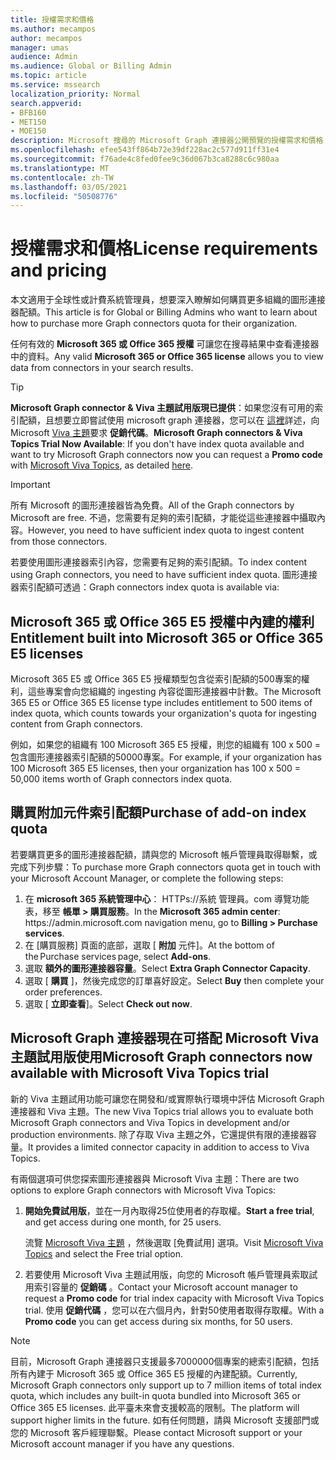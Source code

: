 ```yaml
---
title: 授權需求和價格
ms.author: mecampos
author: mecampos
manager: umas
audience: Admin
ms.audience: Global or Billing Admin
ms.topic: article
ms.service: mssearch
localization_priority: Normal
search.appverid:
- BFB160
- MET150
- MOE150
description: Microsoft 搜尋的 Microsoft Graph 連接器公開預覽的授權需求和價格
ms.openlocfilehash: efee543ff864b72e39df228ac2c577d911ff31e4
ms.sourcegitcommit: f76ade4c8fed0fee9c36d067b3ca8288c6c980aa
ms.translationtype: MT
ms.contentlocale: zh-TW
ms.lasthandoff: 03/05/2021
ms.locfileid: "50508776"
---
```

<!---Previous ms.author: rusamai --->

# <a name="license-requirements-and-pricing"></a><span data-ttu-id="b7d90-103">授權需求和價格</span><span class="sxs-lookup"><span data-stu-id="b7d90-103">License requirements and pricing</span></span>

<span data-ttu-id="b7d90-104">本文適用于全球性或計費系統管理員，想要深入瞭解如何購買更多組織的圖形連接器配額。</span><span class="sxs-lookup"><span data-stu-id="b7d90-104">This article is for Global or Billing Admins who want to learn about how to purchase more Graph connectors quota for their organization.</span></span>

<span data-ttu-id="b7d90-105">任何有效的 **Microsoft 365 或 Office 365 授權** 可讓您在搜尋結果中查看連接器中的資料。</span><span class="sxs-lookup"><span data-stu-id="b7d90-105">Any valid **Microsoft 365 or Office 365 license** allows you to view data from connectors in your search results.</span></span>

> [!TIP]
> <span data-ttu-id="b7d90-106">**Microsoft Graph connector & Viva 主題試用版現已提供**：如果您沒有可用的索引配額，且想要立即嘗試使用 microsoft graph 連接器，您可以在 [這裡](#microsoft-graph-connectors-now-available-with-microsoft-viva-topics-trial)詳述，向 Microsoft [Viva 主題](https://www.microsoft.com/microsoft-viva/topics?activetab=pivot:overviewtab)要求 **促銷代碼**。</span><span class="sxs-lookup"><span data-stu-id="b7d90-106">**Microsoft Graph connectors & Viva Topics Trial Now Available**: If you don't have index quota available and want to try Microsoft Graph connectors now you can request a **Promo code** with [Microsoft Viva Topics](https://www.microsoft.com/microsoft-viva/topics?activetab=pivot:overviewtab), as detailed [here](#microsoft-graph-connectors-now-available-with-microsoft-viva-topics-trial).</span></span>

>[!IMPORTANT]
><span data-ttu-id="b7d90-107">所有 Microsoft 的圖形連接器皆為免費。</span><span class="sxs-lookup"><span data-stu-id="b7d90-107">All of the Graph connectors by Microsoft are free.</span></span> <span data-ttu-id="b7d90-108">不過，您需要有足夠的索引配額，才能從這些連接器中攝取內容。</span><span class="sxs-lookup"><span data-stu-id="b7d90-108">However, you need to have sufficient index quota to ingest content from those connectors.</span></span>

<span data-ttu-id="b7d90-109">若要使用圖形連接器索引內容，您需要有足夠的索引配額。</span><span class="sxs-lookup"><span data-stu-id="b7d90-109">To index content using Graph connectors, you need to have sufficient index quota.</span></span> <span data-ttu-id="b7d90-110">圖形連接器索引配額可透過：</span><span class="sxs-lookup"><span data-stu-id="b7d90-110">Graph connectors index quota is available via:</span></span>

## <a name="entitlement-built-into-microsoft-365-or-office-365-e5-licenses"></a><span data-ttu-id="b7d90-111">Microsoft 365 或 Office 365 E5 授權中內建的權利</span><span class="sxs-lookup"><span data-stu-id="b7d90-111">Entitlement built into Microsoft 365 or Office 365 E5 licenses</span></span>

<span data-ttu-id="b7d90-112">Microsoft 365 E5 或 Office 365 E5 授權類型包含從索引配額的500專案的權利，這些專案會向您組織的 ingesting 內容從圖形連接器中計數。</span><span class="sxs-lookup"><span data-stu-id="b7d90-112">The Microsoft 365 E5 or Office 365 E5 license type includes entitlement to 500 items of index quota, which counts towards your organization's quota for ingesting content from Graph connectors.</span></span>

<span data-ttu-id="b7d90-113">例如，如果您的組織有 100 Microsoft 365 E5 授權，則您的組織有 100 x 500 = 包含圖形連接器索引配額的50000專案。</span><span class="sxs-lookup"><span data-stu-id="b7d90-113">For example, if your organization has 100 Microsoft 365 E5 licenses, then your organization has 100 x 500 = 50,000 items worth of Graph connectors index quota.</span></span>

## <a name="purchase-of-add-on-index-quota"></a><span data-ttu-id="b7d90-114">購買附加元件索引配額</span><span class="sxs-lookup"><span data-stu-id="b7d90-114">Purchase of add-on index quota</span></span>
<span data-ttu-id="b7d90-115">若要購買更多的圖形連接器配額，請與您的 Microsoft 帳戶管理員取得聯繫，或完成下列步驟：</span><span class="sxs-lookup"><span data-stu-id="b7d90-115">To purchase more Graph connectors quota get in touch with your Microsoft Account Manager, or complete the following steps:</span></span>

1. <span data-ttu-id="b7d90-116">在 **microsoft 365 系統管理中心**： HTTPs://系統 <span>管理員。</span>com 導覽功能表，移至 **帳單 > 購買服務**。</span><span class="sxs-lookup"><span data-stu-id="b7d90-116">In the **Microsoft 365 admin center**: https://<span>admin.microsoft.</span>com navigation menu, go to **Billing > Purchase services**.</span></span>
2. <span data-ttu-id="b7d90-117">在 [購買服務] 頁面的底部，選取 [ **附加** 元件]。</span><span class="sxs-lookup"><span data-stu-id="b7d90-117">At the bottom of the Purchase services page, select **Add-ons**.</span></span>
3. <span data-ttu-id="b7d90-118">選取 **額外的圖形連接器容量**。</span><span class="sxs-lookup"><span data-stu-id="b7d90-118">Select **Extra Graph Connector Capacity**.</span></span>
4. <span data-ttu-id="b7d90-119">選取 [ **購買** ]，然後完成您的訂單喜好設定。</span><span class="sxs-lookup"><span data-stu-id="b7d90-119">Select **Buy** then complete your order preferences.</span></span>
5. <span data-ttu-id="b7d90-120">選取 [ **立即查看**]。</span><span class="sxs-lookup"><span data-stu-id="b7d90-120">Select **Check out now**.</span></span>

## <a name="microsoft-graph-connectors-now-available-with-microsoft-viva-topics-trial"></a><span data-ttu-id="b7d90-121">Microsoft Graph 連接器現在可搭配 Microsoft Viva 主題試用版使用</span><span class="sxs-lookup"><span data-stu-id="b7d90-121">Microsoft Graph connectors now available with Microsoft Viva Topics trial</span></span>
 <span data-ttu-id="b7d90-122">新的 Viva 主題試用功能可讓您在開發和/或實際執行環境中評估 Microsoft Graph 連接器和 Viva 主題。</span><span class="sxs-lookup"><span data-stu-id="b7d90-122">The new Viva Topics trial allows you to evaluate both Microsoft Graph connectors and Viva Topics in development and/or production environments.</span></span> <span data-ttu-id="b7d90-123">除了存取 Viva 主題之外，它還提供有限的連接器容量。</span><span class="sxs-lookup"><span data-stu-id="b7d90-123">It provides a limited connector capacity in addition to access to Viva Topics.</span></span>

<span data-ttu-id="b7d90-124">有兩個選項可供您探索圖形連接器與 Microsoft Viva 主題：</span><span class="sxs-lookup"><span data-stu-id="b7d90-124">There are two options to explore Graph connectors with Microsoft Viva Topics:</span></span>

1. <span data-ttu-id="b7d90-125">**開始免費試用版**，並在一月內取得25位使用者的存取權。</span><span class="sxs-lookup"><span data-stu-id="b7d90-125">**Start a free trial**, and get access during one month, for 25 users.</span></span>

     <span data-ttu-id="b7d90-126">流覽 [Microsoft Viva 主題](https://www.microsoft.com/microsoft-viva/topics?activetab=pivot:overviewtab) ，然後選取 [免費試用] 選項。</span><span class="sxs-lookup"><span data-stu-id="b7d90-126">Visit [Microsoft Viva Topics](https://www.microsoft.com/microsoft-viva/topics?activetab=pivot:overviewtab) and select the Free trial option.</span></span>

2. <span data-ttu-id="b7d90-127">若要使用 Microsoft Viva 主題試用版，向您的 Microsoft 帳戶管理員索取試用索引容量的 **促銷碼** 。</span><span class="sxs-lookup"><span data-stu-id="b7d90-127">Contact your Microsoft account manager to request a **Promo code** for trial index capacity with Microsoft Viva Topics trial.</span></span> <span data-ttu-id="b7d90-128">使用 **促銷代碼** ，您可以在六個月內，針對50使用者取得存取權。</span><span class="sxs-lookup"><span data-stu-id="b7d90-128">With a **Promo code** you can get access during six months, for 50 users.</span></span>

> [!NOTE]
> <span data-ttu-id="b7d90-129">目前，Microsoft Graph 連接器只支援最多7000000個專案的總索引配額，包括所有內建于 Microsoft 365 或 Office 365 E5 授權的內建配額。</span><span class="sxs-lookup"><span data-stu-id="b7d90-129">Currently, Microsoft Graph connectors only support up to 7 million items of total index quota, which includes any built-in quota bundled into Microsoft 365 or Office 365 E5 licenses.</span></span> <span data-ttu-id="b7d90-130">此平臺未來會支援較高的限制。</span><span class="sxs-lookup"><span data-stu-id="b7d90-130">The platform will support higher limits in the future.</span></span> <span data-ttu-id="b7d90-131">如有任何問題，請與 Microsoft 支援部門或您的 Microsoft 客戶經理聯繫。</span><span class="sxs-lookup"><span data-stu-id="b7d90-131">Please contact Microsoft support or your Microsoft account manager if you have any questions.</span></span>
